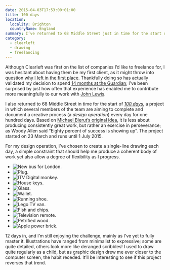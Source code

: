 ```yaml
---
date: 2015-04-03T17:53:00+01:00
title: 100 days
location:
  locality: Brighton
  countryName: England
summary: I’ve returned to 68 Middle Street just in time for the start of *100 days*, a collaborative project where the aim is to complete a creative process every day for one hundred days.
category:
  - clearleft
  - drawing
  - freelancing
---
```


Although Clearleft was first on the list of companies I’d like to freelance for, I was hesitant about having them be my first client, as it might throw into question [why I left in the first place][1]. Thankfully doing so has actually validated my decision to spend [14 months at the Guardian][2]; I’ve been surprised by just how often that experience has enabled me to contribute more meaningfully to our work with [John Lewis][3].

I also returned to 68 Middle Street in time for the start of _[100 days][4]_, a project in which several members of the team are aiming to complete and document a creative process (a _design operation_) every day for one hundred days. Based on [Michael Bierut’s original idea][5], it is less about producing consistently great work, but rather an exercise in perseverance; as Woody Allen said “Eighty percent of success is showing up”. The project started on 23 March and runs until 1 July 2015.

For my design operation, I’ve chosen to create a single-line drawing each day, a simple constraint that should help me produce a coherent body of work yet also allow a degree of flexibility as I progress.

- ![New bus for London.](../media/2015/093/a1/1.jpg)
- ![Plug.](../media/2015/093/a1/2.jpg)
- ![ITV Digital monkey.](../media/2015/093/a1/3.jpg)
- ![House keys.](../media/2015/093/a1/4.jpg)
- ![Glass.](../media/2015/093/a1/5.jpg)
- ![Wallet.](../media/2015/093/a1/6.jpg)
- ![Running shoe.](../media/2015/093/a1/7.jpg)
- ![Lego TV van.](../media/2015/093/a1/8.jpg)
- ![Fish and chips.](../media/2015/093/a1/9.jpg)
- ![Television remote.](../media/2015/093/a1/10.jpg)
- ![Petrified wood.](../media/2015/093/a1/11.jpg)
- ![Apple power brick.](../media/2015/093/a1/12.jpg)

12 days in, and I’m still enjoying the challenge, mainly as I’ve yet to fully master it. Illustrations have ranged from minimalist to expressive; some are quite detailed, others look more like deranged scribbles! I used to draw quite regularly as a child, but as graphic design drew me ever closer to the computer screen, the habit receded. It’ll be interesting to see if this project reverses that trend.

[1]: /2013/302/a1/moving_in_moving_on/
[2]: /2015/020/a1/changing_gears/
[3]: http://johnlewis.com
[4]: http://clearleft100days.tumblr.com
[5]: http://designobserver.com/feature/five-years-of-100-days/24678

